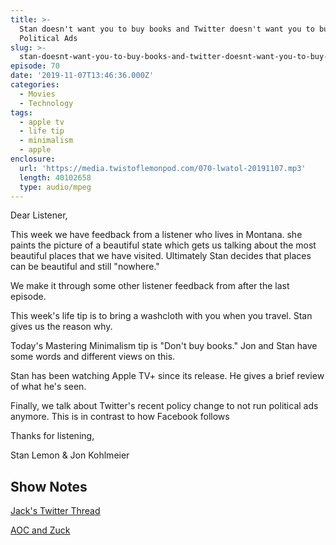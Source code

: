 ```yaml
---
title: >-
  Stan doesn't want you to buy books and Twitter doesn't want you to buy
  Political Ads
slug: >-
  stan-doesnt-want-you-to-buy-books-and-twitter-doesnt-want-you-to-buy-political-ads
episode: 70
date: '2019-11-07T13:46:36.000Z'
categories:
  - Movies
  - Technology
tags:
  - apple tv
  - life tip
  - minimalism
  - apple
enclosure:
  url: 'https://media.twistoflemonpod.com/070-lwatol-20191107.mp3'
  length: 40102658
  type: audio/mpeg
---
```


Dear Listener,

This week we have feedback from a listener who lives in Montana. she paints the picture of a beautiful state which gets us talking about the most beautiful places that we have visited. Ultimately Stan decides that places can be beautiful and still "nowhere."

We make it through some other listener feedback from after the last episode.

This week's life tip is to bring a washcloth with you when you travel. Stan gives us the reason why.

Today's Mastering Minimalism tip is "Don't buy books." Jon and Stan have some words and different views on this.

Stan has been watching Apple TV+ since its release. He gives a brief review of what he's seen.

Finally, we talk about Twitter's recent policy change to not run political ads anymore. This is in contrast to how Facebook follows

Thanks for listening,

Stan Lemon & Jon Kohlmeier

## Show Notes

[Jack's Twitter Thread](https://twitter.com/jack/status/1189634360472829952)

[AOC and Zuck](https://youtu.be/TuIhb-xbW9I)
